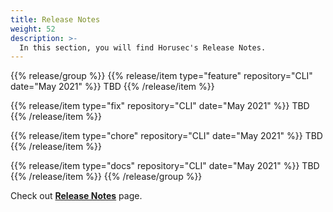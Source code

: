 ```yaml
---
title: Release Notes
weight: 52
description: >-
  In this section, you will find Horusec's Release Notes.
---
```


{{% release/group %}}
  {{% release/item type="feature" repository="CLI" date="May 2021" %}}
TBD
  {{% /release/item %}}

  {{% release/item type="fix" repository="CLI" date="May 2021" %}}
 TBD
  {{% /release/item  %}}

  {{% release/item type="chore" repository="CLI" date="May 2021" %}}
 TBD
  {{% /release/item  %}}

  {{% release/item type="docs" repository="CLI" date="May 2021" %}}
  TBD
  {{% /release/item  %}}
{{% /release/group %}}


Check out [**Release Notes**](https://github.com/ZupIT/horusec/releases) page.

